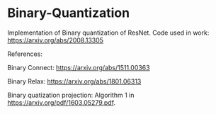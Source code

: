 # Binary-Quantization
Implementation of Binary quantization of ResNet. Code used in work: https://arxiv.org/abs/2008.13305


References:

Binary Connect: https://arxiv.org/abs/1511.00363

Binary Relax: https://arxiv.org/abs/1801.06313

Binary quatization projection: Algorithm 1 in https://arxiv.org/pdf/1603.05279.pdf.
